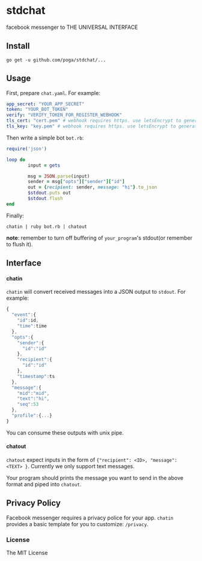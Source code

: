 # stdchat

facebook messenger to THE UNIVERSAL INTERFACE

## Install

```
go get -u github.com/poga/stdchat/...
```

## Usage

First, prepare `chat.yaml`. For example:

```yaml
app_secret: "YOUR_APP_SECRET"
token: "YOUR_BOT_TOKEN"
verify: "VERIFY_TOKEN_FOR_REGISTER_WEBHOOK"
tls_cert: "cert.pem" # webhook requires https. use letsEncrypt to generate your own cert
tls_key: "key.pem" # webhook requires https. use letsEncrypt to generate your own cert
```

Then write a simple bot `bot.rb`:

```ruby
require('json')

loop do
        input = gets

        msg = JSON.parse(input)
        sender = msg["opts"]["sender"]["id"]
        out = {recipient: sender, message: "hi"}.to_json
        $stdout.puts out
        $stdout.flush
end
```

Finally:

```
chatin | ruby bot.rb | chatout
```

**note**: remember to turn off buffering of `your_program`'s stdout(or remember to flush it).

## Interface

#### chatin

`chatin` will convert received messages into a JSON output to `stdout`. For example:

```js
{
  "event":{
    "id":id,
    "time":time
  },
  "opts":{
    "sender":{
      "id":"id"
    },
    "recipient":{
      "id":"id"
    },
    "timestamp":ts
  },
  "message":{
    "mid":"mid",
    "text":"hi",
    "seq":53
  },
  "profile":{...}
}
```

You can consume these outputs with unix pipe.

#### chatout

`chatout` expect inputs in the form of `{"recipient": <ID>, "message": <TEXT> }`. Currently we only support text messages.

Your program should prints the message you want to send in the above format and piped into `chatout`.

## Privacy Policy

Facebook messenger requires a privacy police for your app. `chatin` provides a basic template for you to customize: `/privacy`.

### License

The MIT License
